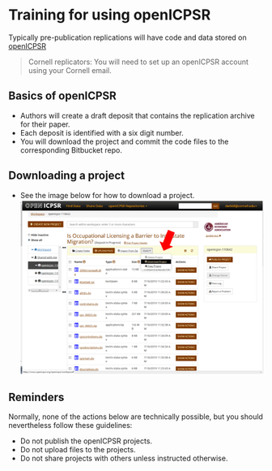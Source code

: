 # Training for using openICPSR
Typically pre-publication replications will have code and data stored on [openICPSR](https://www.openicpsr.org/openicpsr/aea)

> Cornell replicators: You will need to set up an openICPSR account using your Cornell email.

## Basics of openICPSR
- Authors will create a draft deposit that contains the replication archive for their paper.
- Each deposit is identified with a six digit number.
- You will download the project and commit the code files to the corresponding Bitbucket repo.

## Downloading a project
- See the image below for how to download a project.
![](images/openICPSRexample.png)

## Reminders
Normally, none of the actions below are technically possible, but you should nevertheless follow these guidelines:
- Do not publish the openICPSR projects.
- Do not upload files to the projects.
- Do not share projects with others unless instructed otherwise.
